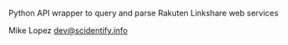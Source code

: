 Python API wrapper to query and parse Rakuten Linkshare web services


Mike Lopez
dev@scidentify.info
